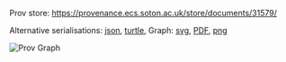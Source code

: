 
Prov store: https://provenance.ecs.soton.ac.uk/store/documents/31579/
	
Alternative serialisations: [json](https://provenance.ecs.soton.ac.uk/store/documents/31579.json), [turtle](https://provenance.ecs.soton.ac.uk/store/documents/31579.ttl), 
Graph: [svg](https://provenance.ecs.soton.ac.uk/store/documents/31579.svg), [PDF](https://provenance.ecs.soton.ac.uk/store/documents/31579.pdf), [png](https://provenance.ecs.soton.ac.uk/store/documents/31579.png)

![Prov Graph](https://provenance.ecs.soton.ac.uk/store/documents/31579.png)
